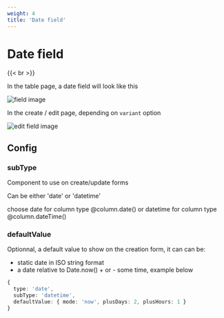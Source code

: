 ```yaml
---
weight: 4
title: 'Date field'
---
```


# Date field

{{< br >}}

In the table page, a date field will look like this

![field image](/adomin/images/models/date/table_date.png)

In the create / edit page, depending on `variant` option

![edit field image](/adomin/images/models/date/date.png)

## Config

### subType

Component to use on create/update forms

Can be either 'date' or 'datetime'

choose date for column type @column.date() or datetime for column type @column.dateTime()

### defaultValue

Optionnal, a default value to show on the creation form, it can can be:

- static date in ISO string format
- a date relative to Date.now() + or - some time, example below

```ts
{
  type: 'date',
  subType: 'datetime',
  defaultValue: { mode: 'now', plusDays: 2, plusHours: 1 }
}
```

